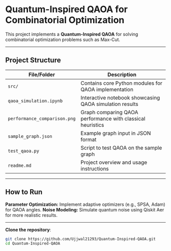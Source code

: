 # Quantum-Inspired QAOA for Combinatorial Optimization

This project implements a **Quantum-Inspired QAOA** for solving combinatorial optimization problems such as Max-Cut.

---

## Project Structure

| File/Folder | Description |
|-------------|-------------|
| `src/` | Contains core Python modules for QAOA implementation |
| `qaoa_simulation.ipynb` | Interactive notebook showcasing QAOA simulation results |
| `performance_comparison.png` | Graph comparing QAOA performance with classical heuristics |
| `sample_graph.json` | Example graph input in JSON format |
| `test_qaoa.py` | Script to test QAOA on the sample graph |
| `readme.md` | Project overview and usage instructions |

---

## How to Run

**Parameter Optimization:** Implement adaptive optimizers (e.g., SPSA, Adam) for QAOA angles.
**Noise Modeling:** Simulate quantum noise using Qiskit Aer for more realistic results.

---

**Clone the repository**:
   ```bash
   git clone https://github.com/Ujjwal21293/Quantum-Inspired-QAOA.git
   cd Quantum-Inspired-QAOA

